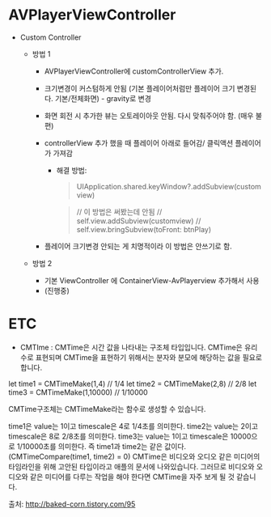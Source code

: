 # AVPlayerViewController

 * Custom Controller
    * 방법 1
        * AVPlayerViewController에 customControllerView 추가.
        * 크기변경이 커스텀하게 안됨 (기본 플레이어처럼만 플레이어 크기 변경된다. 기본/전체화면) - gravity로 변경
        * 화면 회전 시 추가한 뷰는 오토레이아웃 안됨. 다시 맞춰주어야 함. (매우 불편)
        * controllerView 추가 했을 때 플레이어 아래로 들어감/ 클릭액션 플레이어가 가져감
            * 해결 방법: 
                > UIApplication.shared.keyWindow?.addSubview(customview)

                > // 이 방법은 써봤는데 안됨
                > //        self.view.addSubview(customview)
                > //        self.view.bringSubview(toFront: btnPlay)

        * 플레이어 크기변경 안되는 게 치명적이라 이 방법은 안쓰기로 함.

    * 방법 2
        * 기본 ViewController 에 ContainerView-AvPlayerview 추가해서 사용
        * (진행중)



# ETC

 * CMTIme
    : CMTime은 시간 값을 나타내는 구조체 타입입니다. CMTime은 유리수로 표현되며 CMTime을 표현하기 위해서는 분자와 분모에 해당하는 값을 필요로 합니다.



let time1 = CMTimeMake(1,4) // 1/4
let time2 = CMTimeMake(2,8) // 2/8
let time3 = CMTimeMake(1,10000) // 1/10000

CMTime구조체는 CMTimeMake라는 함수로 생성할 수 있습니다.



time1은 value는 1이고 timescale은 4로 1/4초를 의미한다.
time2는 value는 2이고 timescale은 8로 2/8초를 의미한다.
time3는 value는 1이고 timescale은 10000으로 1/10000초를 의미한다.
즉 time1과 time2는 같은 값이다. (CMTimeCompare(time1, time2) = 0)
CMTime은 비디오와 오디오 같은 미디어의 타임라인을 위해 고안된 타입이라고 애플의 문서에 나와있습니다. 그러므로 비디오와 오디오와 같은 미디어를 다루는 작업을 해야 한다면 CMTime을 자주 보게 될 것 같습니다.

출처: http://baked-corn.tistory.com/95
